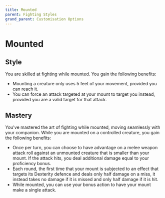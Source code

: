 ```yaml
---
title: Mounted
parent: Fighting Styles
grand_parent: Customisation Options
---
```


# Mounted

## Style
You are skilled at fighting while mounted. You gain the following benefits:
- Mounting a creature only uses 5 feet of your movement, provided you can reach it.
- You can force an attack targeted at your mount to target you instead, provided you are a valid target for that attack.

## Mastery
You've mastered the art of fighting while mounted, moving seamlessly with your companion. While you are mounted on a controlled creature, you gain the following benefits:
- Once per turn, you can choose to have advantage on a melee weapon attack roll against an unmounted creature that is smaller than your mount. If the attack hits, you deal additional damage equal to your proficiency bonus.
- Each round, the first time that your mount is subjected to an effect that targets its Dexterity defence and deals only half damage on a miss, it instead takes no damage if it is missed and only half damage if it is hit.
- While mounted, you can use your bonus action to have your mount make a single attack.
